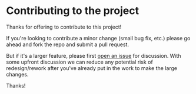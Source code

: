 # Contributing to the project

Thanks for offering to contribute to this project!

If you're looking to contribute a minor change (small bug fix, etc.) please go ahead and fork the repo and submit a pull request.

But if it's a larger feature, please first [open an issue](https://github.com/craigatk/opentelemetry-gradle-plugin/issues) for discussion.
With some upfront discussion we can reduce any potential risk of redesign/rework after you've already put in the work to make the large changes.

Thanks!
